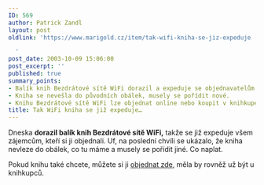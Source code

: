 ```yaml
---
ID: 569
author: Patrick Zandl
layout: post
oldlink: 'https://www.marigold.cz/item/tak-wifi-kniha-se-jiz-expeduje

  '
post_date: 2003-10-09 15:06:00
post_excerpt: ''
published: true
summary_points:
- Balík knih Bezdrátové sítě WiFi dorazil a expeduje se objednavatelům.
- Kniha se nevešla do původních obálek, musely se pořídit nové.
- Knihu Bezdrátové sítě WiFi lze objednat online nebo koupit v knihkupectvích.
title: Tak WiFi kniha se již expeduje…
---
```


<p>
Dneska <STRONG>dorazil balík knih Bezdrátové sítě WiFi,</STRONG> takže se již expeduje všem zájemcům, kteří si ji objednali. Uf, na poslední chvíli se ukázalo, že kniha nevleze do obálek, co tu máme a musely se pořídit jiné. Co naplat. </p>

<p>
Pokud knihu také chcete, můžete si ji <A href="/kniha.html">objednat zde</A>, měla by rovněž už být u knihkupců. </p>